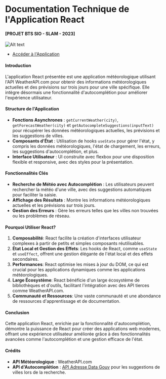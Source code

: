 # Documentation Technique de l'Application React
#### **[PROJET BTS SIO - SLAM - 2023]**
![Alt text](image.png)
- [Accéder à l'Application](https://andronedev.github.io/meteoreact/)
#### Introduction
L'application React présentée est une application météorologique utilisant l'API WeatherAPI.com pour obtenir des informations météorologiques actuelles et des prévisions sur trois jours pour une ville spécifique. Elle intègre désormais une fonctionnalité d'autocomplétion pour améliorer l'expérience utilisateur.

#### Structure de l'Application
- **Fonctions Asynchrones** : `getCurrentWeather(city)`, `getForecastWeather(city)` et `getAutocompleteSuggestions(inputText)` pour récupérer les données météorologiques actuelles, les prévisions et les suggestions de villes.
- **Composants d'État** : Utilisation de hooks `useState` pour gérer l'état, y compris les données météorologiques, l'état de chargement, les erreurs, les suggestions d'autocomplétion, et plus.
- **Interface Utilisateur** : UI construite avec flexbox pour une disposition flexible et responsive, avec des styles pour la présentation.

#### Fonctionnalités Clés
- **Recherche de Météo avec Autocomplétion** : Les utilisateurs peuvent rechercher la météo d'une ville, avec des suggestions automatiques pour faciliter la saisie.
- **Affichage des Résultats** : Montre les informations météorologiques actuelles et les prévisions sur trois jours.
- **Gestion des Erreurs** : Gère les erreurs telles que les villes non trouvées ou les problèmes de réseau.

#### Pourquoi Utiliser React?
1. **Composabilité**: React facilite la création d'interfaces utilisateur complexes à partir de petits et simples composants réutilisables.
2. **État Local et Gestion des Effets**: Les hooks de React, comme `useState` et `useEffect`, offrent une gestion élégante de l'état local et des effets secondaires.
3. **Performances**: React optimise les mises à jour du DOM, ce qui est crucial pour les applications dynamiques comme les applications météorologiques.
4. **Large Écosystème**: React bénéficie d'un large écosystème de bibliothèques et d'outils, facilitant l'intégration avec des API tierces comme WeatherAPI.com.
5. **Communauté et Ressources**: Une vaste communauté et une abondance de ressources d'apprentissage et de documentation.

#### Conclusion
Cette application React, enrichie par la fonctionnalité d'autocomplétion, démontre la puissance de React pour créer des applications web modernes, offrant une expérience utilisateur améliorée grâce à des fonctionnalités avancées comme l'autocomplétion et une gestion efficace de l'état.

#### Crédits
- **API Météorologique** : WeatherAPI.com
- **API d'Autocomplétion** : [API Adresse Data Gouv](https://api-adresse.data.gouv.fr/search/) pour les suggestions de villes lors de la recherche.